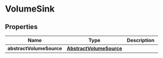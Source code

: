 

# VolumeSink

## Properties

Name | Type | Description | Notes
------------ | ------------- | ------------- | -------------
**abstractVolumeSource** | [**AbstractVolumeSource**](AbstractVolumeSource.md) |  |  [optional]



